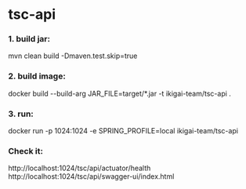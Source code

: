 # tsc-api

### 1. build jar:
mvn clean build -Dmaven.test.skip=true

### 2. build image:
docker build --build-arg JAR_FILE=target/*.jar -t ikigai-team/tsc-api .

### 3. run:
docker run -p 1024:1024 -e SPRING_PROFILE=local ikigai-team/tsc-api

### Check it:
http://localhost:1024/tsc/api/actuator/health
http://localhost:1024/tsc/api/swagger-ui/index.html